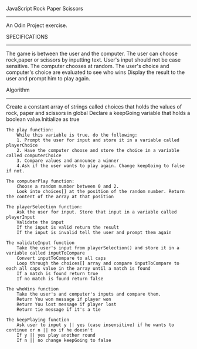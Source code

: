 JavaScript Rock Paper Scissors
******************************

An Odin Project exercise.
            
            
SPECIFICATIONS
**************
The game is between the user and the computer.
The user can choose rock,paper or scissors by inputting text.
User's input should not be case sensitive.
The computer chooses at random.
The user's choice and computer's choice are evaluated to see who wins
Display the result to the user and prompt him to play again.

Algorithm
*********
Create a constant array of strings called choices that holds the values of rock, paper and scissors in global
Declare a keepGoing variable that holds a boolean value.Initialize as true

    The play function:                
        While this variable is true, do the following:
        1. Prompt the user for input and store it in a variable called playerChoice
        2. Have the computer choose and store the choice in a variable called computerChoice
        3. Compare values and announce a winner
        4.Ask if the user wants to play again. Change keepGoing to false if not.
            
    The computerPlay function:
        Choose a random number between 0 and 2.
        Look into choices[] at the position of the random number. Return the content of the array at that position
            
    The playerSelection function:
        Ask the user for input. Store that input in a variable called playerInput
        Validate the input
        If the input is valid return the result
        If the input is invalid tell the user and prompt them again

    The validateInput function
        Take the user's input from playerSelection() and store it in a variable called inputToCompare
        Convert inputToCompare to all caps
        Loop through the choices[] array and compare inputToCompare to each all caps value in the array until a match is found
        If a match is found return true
        If no match is found return false

    The whoWins function
        Take the user's and computer's inputs and compare them.
        Return You won message if player won
        Return You lost message if player lost
        Return tie message if it's a tie

    The keepPlaying function
        Ask user to input y || yes (case insensitive) if he wants to continue or n || no if he doesn't
        If y || yes play another round
        If n || no change keepGoing to false